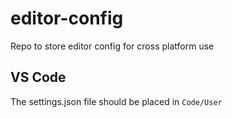 # editor-config
Repo to store editor config for cross platform use

## VS Code
The settings.json file should be placed in `Code/User`
